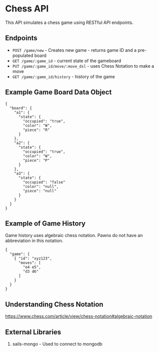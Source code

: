 # Chess API

This API simulates a chess game using RESTful API endpoints.

## Endpoints

* `POST /game/new` - Creates new game - returns game ID and a pre-populated board
* `GET /game/:game_id` - current state of the gameboard
* `PUT /game/:game_id/move/:move_dsl` - uses Chess Notation to make a move
* `GET /game/:game_id/history` - history of the game

## Example Game Board Data Object

```
{
  "board": {
    "a1": {
      "state": {
        "occupied": "true",
        "color": "W",
        "piece": "R"
      }
    },
    "a2": {
      "state": {
        "occupied": "true",
        "color": "W",
        "piece": "P"
      }
    },
    "a3": {
      "state": {
        "occupied": "false"
        "color": "null",
        "piece": "null"
      }
    }
  }
}
```

## Example of Game History

Game history uses algebraic chess notation. Pawns do not have an abbreviation in this notation.

```
{
  "game": {
    { "id": "xyz123",
      "moves": [
        "e4 e5",
        "d3 d6"
      ]
    }
  }
}
```


## Understanding Chess Notation

https://www.chess.com/article/view/chess-notation#algebraic-notation

## External Libraries

1. sails-mongo - Used to connect to mongodb

